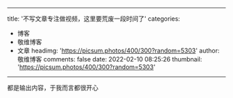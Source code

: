 
---
title: '不写文章专注做视频，这里要荒废一段时间了'
categories: 
 - 博客
 - 敬维博客
 - 文章
headimg: 'https://picsum.photos/400/300?random=5303'
author: 敬维博客
comments: false
date: 2022-02-10 08:25:26
thumbnail: 'https://picsum.photos/400/300?random=5303'
---

<div>   
都是输出内容，于我而言都很开心  
</div>
            